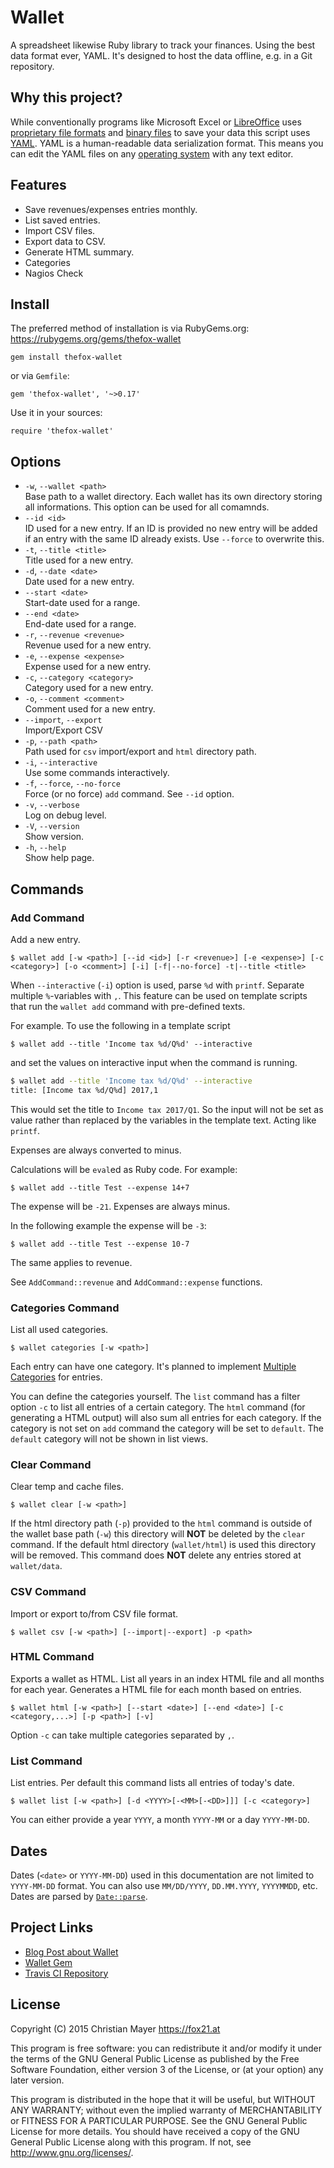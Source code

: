 # Wallet

A spreadsheet likewise Ruby library to track your finances. Using the best data format ever, YAML. It's designed to host the data offline, e.g. in a Git repository.

## Why this project?

While conventionally programs like Microsoft Excel or [LibreOffice](https://www.libreoffice.org/) uses [proprietary file formats](https://en.wikipedia.org/wiki/Proprietary_format) and [binary files](https://en.wikipedia.org/wiki/Binary_file) to save your data this script uses [YAML](https://en.wikipedia.org/wiki/YAML). YAML is a human-readable data serialization format. This means you can edit the YAML files on any [operating system](https://en.wikipedia.org/wiki/Operating_system) with any text editor.

## Features

- Save revenues/expenses entries monthly.
- List saved entries.
- Import CSV files.
- Export data to CSV.
- Generate HTML summary.
- Categories
- Nagios Check

## Install

The preferred method of installation is via RubyGems.org:  
<https://rubygems.org/gems/thefox-wallet>

	gem install thefox-wallet

or via `Gemfile`:

	gem 'thefox-wallet', '~>0.17'

Use it in your sources:

	require 'thefox-wallet'

## Options

- `-w`, `--wallet <path>`  
	Base path to a wallet directory. Each wallet has its own directory storing all informations. This option can be used for all comamnds.
- `--id <id>`  
	ID used for a new entry. If an ID is provided no new entry will be added if an entry with the same ID already exists. Use `--force` to overwrite this.
- `-t`, `--title <title>`  
	Title used for a new entry.
- `-d`, `--date <date>`  
	Date used for a new entry.
- `--start <date>`  
	Start-date used for a range.
- `--end <date>`  
	End-date used for a range.
- `-r`, `--revenue <revenue>`  
	Revenue used for a new entry.
- `-e`, `--expense <expense>`  
	Expense used for a new entry.
- `-c`, `--category <category>`  
	Category used for a new entry.
- `-o`, `--comment <comment>`  
	Comment used for a new entry.
- `--import`, `--export`  
	Import/Export CSV
- `-p`, `--path <path>`  
	Path used for `csv` import/export and `html` directory path.
- `-i`, `--interactive`  
	Use some commands interactively.
- `-f`, `--force`, `--no-force`  
	Force (or no force) `add` command. See `--id` option.
- `-v`, `--verbose`  
	Log on debug level.
- `-V`, `--version`  
	Show version.
- `-h`, `--help`  
	Show help page.

## Commands

### Add Command

Add a new entry.

	$ wallet add [-w <path>] [--id <id>] [-r <revenue>] [-e <expense>] [-c <category>] [-o <comment>] [-i] [-f|--no-force] -t|--title <title>

When `--interactive` (`-i`) option is used, parse `%d` with `printf`. Separate multiple `%`-variables with `,`. This feature can be used on template scripts that run the `wallet add` command with pre-defined texts.

For example. To use the following in a template script

	$ wallet add --title 'Income tax %d/Q%d' --interactive

and set the values on interactive input when the command is running.

```bash
$ wallet add --title 'Income tax %d/Q%d' --interactive
title: [Income tax %d/Q%d] 2017,1
```

This would set the title to `Income tax 2017/Q1`. So the input will not be set as value rather than replaced by the variables in the template text. Acting like `printf`.

Expenses are always converted to minus.

Calculations will be `eval`ed as Ruby code. For example:

	$ wallet add --title Test --expense 14+7

The expense will be `-21`. Expenses are always minus.

In the following example the expense will be `-3`:

	$ wallet add --title Test --expense 10-7

The same applies to revenue.

See `AddCommand::revenue` and `AddCommand::expense` functions.

### Categories Command

List all used categories.

	$ wallet categories [-w <path>]

Each entry can have one category. It's planned to implement [Multiple Categories](https://github.com/TheFox/wallet/issues/3) for entries.

You can define the categories yourself. The `list` command has a filter option `-c` to list all entries of a certain category. The `html` command (for generating a HTML output) will also sum all entries for each category. If the category is not set on `add` command the category will be set to `default`. The `default` category will not be shown in list views.

### Clear Command

Clear temp and cache files.

	$ wallet clear [-w <path>]

If the html directory path (`-p`) provided to the `html` command is outside of the wallet base path (`-w`) this directory will **NOT** be deleted by the `clear` command. If the default html directory (`wallet/html`) is used this directory will be removed. This command does **NOT** delete any entries stored at `wallet/data`.

### CSV Command

Import or export to/from CSV file format.

	$ wallet csv [-w <path>] [--import|--export] -p <path>

### HTML Command

Exports a wallet as HTML. List all years in an index HTML file and all months for each year. Generates a HTML file for each month based on entries.

	$ wallet html [-w <path>] [--start <date>] [--end <date>] [-c <category,...>] [-p <path>] [-v]

Option `-c` can take multiple categories separated by `,`.

### List Command

List entries. Per default this command lists all entries of today's date.

	$ wallet list [-w <path>] [-d <YYYY>[-<MM>[-<DD>]]] [-c <category>]

You can either provide a year `YYYY`, a month `YYYY-MM` or a day `YYYY-MM-DD`.

## Dates

Dates (`<date>` or `YYYY-MM-DD`) used in this documentation are not limited to `YYYY-MM-DD` format. You can also use `MM/DD/YYYY`, `DD.MM.YYYY`, `YYYYMMDD`, etc. Dates are parsed by [`Date::parse`](https://ruby-doc.org/stdlib-1.9.3/libdoc/date/rdoc/DateTime.html#method-c-parse).

## Project Links

- [Blog Post about Wallet](http://blog.fox21.at/2015/07/09/wallet.html)
- [Wallet Gem](https://rubygems.org/gems/thefox-wallet)
- [Travis CI Repository](https://travis-ci.org/TheFox/wallet)

## License

Copyright (C) 2015 Christian Mayer <https://fox21.at>

This program is free software: you can redistribute it and/or modify it under the terms of the GNU General Public License as published by the Free Software Foundation, either version 3 of the License, or (at your option) any later version.

This program is distributed in the hope that it will be useful, but WITHOUT ANY WARRANTY; without even the implied warranty of MERCHANTABILITY or FITNESS FOR A PARTICULAR PURPOSE. See the GNU General Public License for more details. You should have received a copy of the GNU General Public License along with this program. If not, see <http://www.gnu.org/licenses/>.
